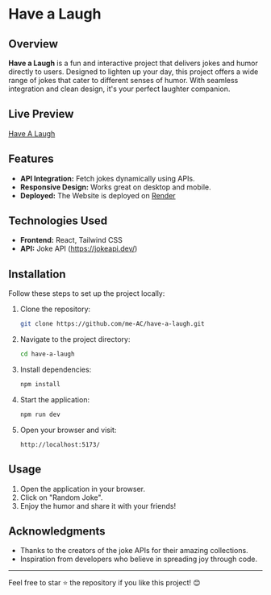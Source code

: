 # Have a Laugh

## Overview

**Have a Laugh** is a fun and interactive project that delivers jokes and humor directly to users. Designed to lighten up your day, this project offers a wide range of jokes that cater to different senses of humor. With seamless integration and clean design, it's your perfect laughter companion.

## Live Preview

[Have A Laugh](https://have-a-laugh.onrender.com)

## Features

- **API Integration:** Fetch jokes dynamically using APIs.
- **Responsive Design:** Works great on desktop and mobile.
- **Deployed:** The Website is deployed on [Render](render.com)

## Technologies Used

- **Frontend:** React, Tailwind CSS
- **API:** Joke API (https://jokeapi.dev/)

## Installation

Follow these steps to set up the project locally:

1. Clone the repository:

   ```bash
   git clone https://github.com/me-AC/have-a-laugh.git
   ```

2. Navigate to the project directory:

   ```bash
   cd have-a-laugh
   ```

3. Install dependencies:

   ```bash
   npm install
   ```

4. Start the application:

   ```bash
   npm run dev
   ```

5. Open your browser and visit:
   ```
   http://localhost:5173/
   ```

## Usage

1. Open the application in your browser.
2. Click on "Random Joke".
3. Enjoy the humor and share it with your friends!

## Acknowledgments

- Thanks to the creators of the joke APIs for their amazing collections.
- Inspiration from developers who believe in spreading joy through code.

---

Feel free to star ⭐ the repository if you like this project! 😊
